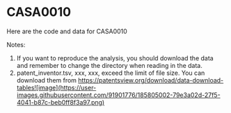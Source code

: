 # CASA0010
Here are the code and data for CASA0010

Notes: 
1. If you want to reproduce the analysis, you should download the data and remember to change the directory when reading in the data.
2. patent_inventor.tsv, xxx, xxx, exceed the limit of file size. You can download them from https://patentsview.org/download/data-download-tables![image](https://user-images.githubusercontent.com/91901776/185805002-79e3a02d-27f5-4041-b87c-beb0ff8f3a97.png)
